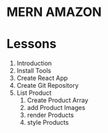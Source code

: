 # MERN AMAZON

# Lessons

1. Introduction
2. Install Tools
3. Create React App
4. Create Git Repository
5. List Product
   1. Create Product Array
   2. add Product Images
   3. render Products
   4. style Products
